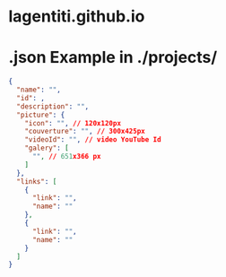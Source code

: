 # lagentiti.github.io

# <name>.json Example in ./projects/
```json
{
  "name": "",
  "id": ,
  "description": "",
  "picture": {
    "icon": "", // 120x120px
    "couverture": "", // 300x425px
    "videoId": "", // video YouTube Id
    "galery": [
      "", // 651x366 px
    ]
  },
  "links": [
    {
      "link": "",
      "name": ""
    },
    {
      "link": "",
      "name": ""
    }
  ]
}
```
